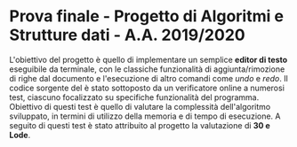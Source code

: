 # Prova finale - Progetto di Algoritmi e Strutture dati - A.A. 2019/2020

L'obiettivo del progetto è quello di implementare un semplice **editor di testo** eseguibile da terminale, con le classiche funzionalità di aggiunta/rimozione di righe dal documento e l'esecuzione di altro comandi come _undo_ e _redo_.
Il codice sorgente del è stato sottoposto da un verificatore online a numerosi test, ciascuno focalizzato su specifiche funzionalità del programma. Obiettivo di questi test è quello di valutare la complessità dell'algoritmo sviluppato, in termini di utilizzo della memoria e di tempo di esecuzione.
A seguito di questi test è stato attribuito al progetto la valutazione di **30 e Lode**.
